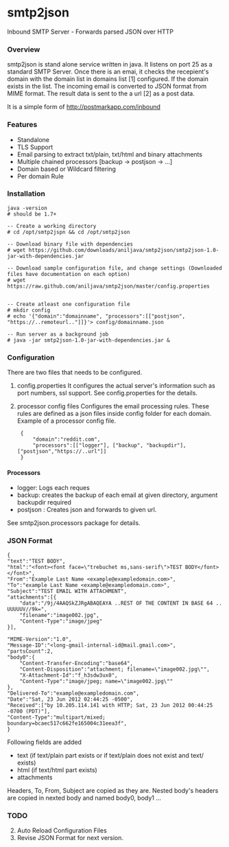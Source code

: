 smtp2json
=========

Inbound SMTP Server - Forwards parsed JSON over HTTP

### Overview
smtp2json is stand alone service written in java. It listens on port 25 as a standard SMTP Server. Once there is an emai, it checks the recepient's domain with the domain list in
domains list [1] configured. If the domain exists in the list. The incoming email is converted to JSON format from MIME format. The result data is sent to the a url [2] as a post
data.

It is a simple form of <http://postmarkapp.com/inbound>

### Features

- Standalone
- TLS Support
- Email parsing to extract txt/plain, txt/html and binary attachments
- Multiple chained processors [backup -> postjson -> ...]
- Domain based or Wildcard filtering
- Per domain Rule


### Installation
	
	java -version
	# should be 1.7+
	
	-- Create a working directory
	# cd /opt/smtp2jspn && cd /opt/smtp2json
	
	-- Download binary file with dependencies
	# wget https://github.com/downloads/aniljava/smtp2json/smtp2json-1.0-jar-with-dependencies.jar
	
	-- Download sample configuration file, and change settings (Downloaded files have documentation on each option)
	# wget https://raw.github.com/aniljava/smtp2json/master/config.properties
	
	
	-- Create atleast one configuration file
	# mkdir config
	# echo '{"domain":"domainname", "processors":[["postjson", "https://..remoteurl.."]]}'> config/domainname.json 	
	
	-- Run server as a background job	
    # java -jar smtp2json-1.0-jar-with-dependencies.jar &
 

### Configuration
There are two files that needs to be configured.

1. config.properties
It configures the actual server's information such as port numbers, ssl support. See config.properties for the details.

2. processor config files
Configures the email processing rules. These rules are defined as a json files inside config folder for each domain.
Example of a processor config file.

        {
        	"domain":"reddit.com",
        	"processors":[["logger"], ["backup", "backupdir"], ["postjson","https://..url"]]        	
        }
        
#### Processors

- logger: Logs each reques
- backup: creates the backup of each email at given directory, argument backupdir required 
- postjson : Creates json and forwards to given url.

See smtp2json.processors package for details.



### JSON Format
	{
    "text":"TEST BODY",
    "html":"<font><font face=\"trebuchet ms,sans-serif\">TEST BODY</font></font>",
    "From":"Example Last Name <example@exampledomain.com>",
    "To":"example Last Name <example@exampledomain.com>",    
    "Subject":"TEST EMAIL WITH ATTACHMENT",
    "attachments":[{
        "data":"/9j/4AAQSkZJRgABAQEAYA ..REST OF THE CONTENT IN BASE 64 .. UUUUUV//9k=",
        "filename":"image002.jpg",
        "Content-Type":"image/jpeg"
    }],

    "MIME-Version":"1.0",
    "Message-ID":"<long-gmail-internal-id@mail.gmail.com>",
    "partsCount":2,
    "body0":{
        "Content-Transfer-Encoding":"base64",
        "Content-Disposition":"attachment; filename=\"image002.jpg\"",
        "X-Attachment-Id":"f_h3sdw3ux0",
        "Content-Type":"image/jpeg; name=\"image002.jpg\""
    },
    "Delivered-To":"example@exampledomain.com",
    "Date":"Sat, 23 Jun 2012 02:44:25 -0500",
    "Received":["by 10.205.114.141 with HTTP; Sat, 23 Jun 2012 00:44:25 -0700 (PDT)"],
    "Content-Type":"multipart/mixed; boundary=bcaec517c662fe165004c31eea3f",
    }
    
Following fields are added
- text (if text/plain part exists or if text/plain does not exist and text/<unknown> exists)
- html (if text/html part exists)
- attachments

Headers, To, From, Subject are copied as they are. Nested body's headers are copied in nexted body and named body0, body1 ...

### TODO
2. Auto Reload Configuration Files
3. Revise JSON Format for next version.


